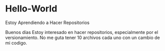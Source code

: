 # Hello-World
Estoy Aprendiendo a Hacer Repositorios

Buenos días
Estoy interesado en hacer repositorios, especialmente por el versionamiento. No me guta tener 10 archivos cada uno con un cambio de mi codigo.
